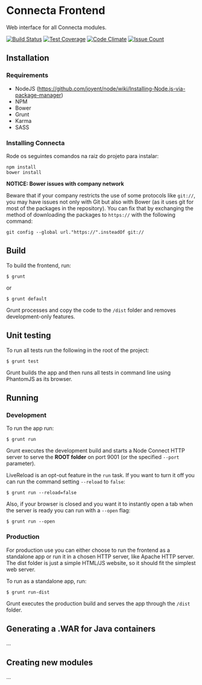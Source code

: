 # Connecta Frontend

Web interface for all Connecta modules.

[![Build Status](https://travis-ci.org/connecta-solutions/connecta-frontend.svg?branch=master)](https://travis-ci.org/connecta-solutions/connecta-frontend)
[![Test Coverage](https://codeclimate.com/github/connecta-solutions/connecta-frontend/badges/coverage.svg)](https://codeclimate.com/github/connecta-solutions/connecta-frontend/coverage)
[![Code Climate](https://codeclimate.com/github/connecta-solutions/connecta-frontend/badges/gpa.svg)](https://codeclimate.com/github/connecta-solutions/connecta-frontend)
[![Issue Count](https://codeclimate.com/github/connecta-solutions/connecta-frontend/badges/issue_count.svg)](https://codeclimate.com/github/connecta-solutions/connecta-frontend)

## Installation

### Requirements

- NodeJS (https://github.com/joyent/node/wiki/Installing-Node.js-via-package-manager)
- NPM
- Bower
- Grunt
- Karma
- SASS

### Installing Connecta

Rode os seguintes comandos na raiz do projeto para instalar:

```
npm install
bower install
```

**NOTICE: Bower issues with company network**

Beware that if your company restricts the use of some protocols like `git://`, you may have issues not only with Git but also with Bower (as it uses git for most of the packages in the repository). You can fix that by exchanging the method of downloading the packages to `https://` with the following command:

```
git config --global url."https://".insteadOf git://
```

## Build

To build the frontend, run:

```
$ grunt
```

or

```
$ grunt default
```

Grunt processes and copy the code to the `/dist` folder and removes development-only features.

## Unit testing

To run all tests run the following in the root of the project:

```
$ grunt test
```

Grunt builds the app and then runs all tests in command line using PhantomJS as its browser.

## Running

### Development

To run the app run:

```
$ grunt run
```

Grunt executes the development build and starts a Node Connect HTTP server to serve the **ROOT folder** on port 9001 (or the specified `--port` parameter).

LiveReload is an opt-out feature in the `run` task. If you want to turn it off you can run the command setting `--reload` to `false`:

```
$ grunt run --reload=false
```

Also, if your browser is closed and you want it to instantly open a tab when the server is ready you can run with a `--open` flag:

```
$ grunt run --open
```

### Production

For production use you can either choose to run the frontend as a standalone app or run it in a chosen HTTP server, like Apache HTTP server. The dist folder is just a simple HTML/JS website, so it should fit the simplest web server.

To run as a standalone app, run:

```
$ grunt run-dist
```

Grunt executes the production build and serves the app through the `/dist` folder.

## Generating a .WAR for Java containers

...

## Creating new modules

...
